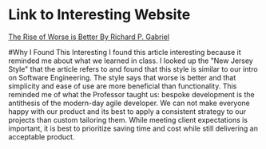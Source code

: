 # Link to Interesting Website
[The Rise of Worse is Better By Richard P. Gabriel](https://dreamsongs.com/RiseOfWorseIsBetter.html)

#Why I Found This Interesting
I found this article interesting because it reminded me about what we learned in class. I looked up the "New Jersey Style" that the article refers to and found that this style is similar to our intro on Software Engineering.
The style says that worse is better and that simplicity and ease of use are more beneficial than functionality. This reminded me of what the Professor taught us: bespoke development is the antithesis of the modern-day agile developer.
We can not make everyone happy with our product and its best to apply a consistent strategy to our projects than custom tailoring them.
While meeting client expectations is important, it is best to prioritize saving time and cost while still delivering an acceptable product.